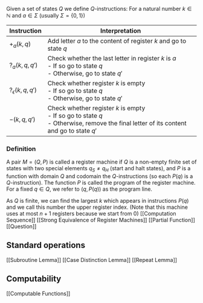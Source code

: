 Given a set of states $Q$ we define $Q$-instructions:
For a natural number $k\in \mathbb{N}$ and $a\in \Sigma$ (usually $\Sigma=\{ 0,1 \}$) 

| Instruction            | Interpretation                                                                                                                             |
| ---------------------- | ------------------------------------------------------------------------------------------------------------------------------------------ |
| $+_{a}(k,q)$           | Add letter $a$ to the content of register $k$ and go to state $q$                                                                          |
| $?_{a}(k,q,q')$        | Check whether the last letter in register $k$ is $a$<br>- If so go to state $q$<br>- Otherwise, go to state $q'$                           |
| $?_{\epsilon}(k,q,q')$ | Check whether register $k$ is empty<br>- If so go to state $q$<br>- Otherwise, go to state $q'$                                            |
| $-(k,q,q')$            | Check whether register $k$ is empty<br>- If so go to state $q$<br>- Otherwise, remove the final letter of its content and go to state $q'$ |

### Definition
A pair $M=(Q,P)$ is called a register machine if $Q$ is a non-empty finite set of states with two special elements $q_{S}\neq q_{H}$ (start and halt states), and $P$ is a function with domain $Q$ and codomain the $Q$-instructions (so each $P(q)$ is a $Q$-instruction). 
The function $P$ is called the program of the register machine.
For a fixed $q\in Q$, we refer to $(q,P(q))$ as the program line. 

As $Q$ is finite, we can find the largest $k$ which appears in instructions $P(q)$ and we call this number the upper register index. (Note that this machine uses at most $n+1$ registers because we start from $0$)
[[Computation Sequence]]
[[Strong Equivalence of Register Machines]]
[[Partial Function]]
[[Question]]
## Standard operations
[[Subroutine Lemma]]
[[Case Distinction Lemma]]
[[Repeat Lemma]]

## Computability
[[Computable Functions]]